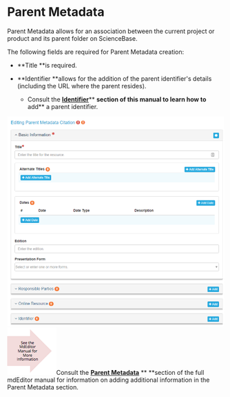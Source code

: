 # Parent Metadata

Parent Metadata allows for an association between the current project or product and its parent folder on ScienceBase.

The following fields are required for Parent Metadata creation:

* **Title **is required.

* **Identifier **allows for the addition of the parent identifier's details \(including the URL where the parent resides\).

  * Consult the [**Identifier**](/record/edit/metadata/parent-metadata/identifier.md)** **section of this manual to learn how to** add** a parent identifier.

![](/assets/parent_metadata_window_lcc.png)![](/assets/see_full_manual_for.png)Consult the [**Parent Metadata**](https://adiwg.gitbooks.io/mdeditor/content/record/edit/metadata/parent-metadata.html) ** **section of the full mdEditor manual for information on adding additional information in the Parent Metadata section.

